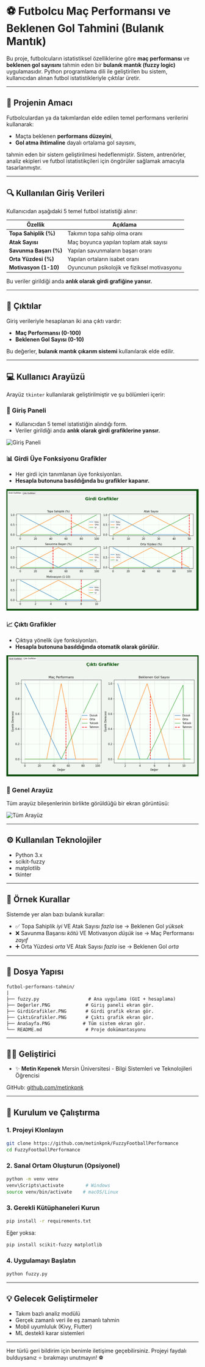 # ⚽ Futbolcu Maç Performansı ve Beklenen Gol Tahmini (Bulanık Mantık)

Bu proje, futbolcuların istatistiksel özelliklerine göre **maç performansı** ve **beklenen gol sayısını** tahmin eden bir **bulanık mantık (fuzzy logic)** uygulamasıdır. Python programlama dili ile geliştirilen bu sistem, kullanıcıdan alınan futbol istatistikleriyle çıktılar üretir.

---

## 🎯 Projenin Amacı

Futbolculardan ya da takımlardan elde edilen temel performans verilerini kullanarak:

* Maçta beklenen **performans düzeyini**,
* **Gol atma ihtimaline** dayalı ortalama gol sayısını,

tahmin eden bir sistem geliştirilmesi hedeflenmiştir. Sistem, antrenörler, analiz ekipleri ve futbol istatistikçileri için öngörüler sağlamak amacıyla tasarlanmıştır.

---

## 🔍 Kullanılan Giriş Verileri

Kullanıcıdan aşağıdaki 5 temel futbol istatistiği alınır:

| Özellik                | Açıklama                                     |
| ---------------------- | -------------------------------------------- |
| **Topa Sahiplik (%)**  | Takımın topa sahip olma oranı                |
| **Atak Sayısı**        | Maç boyunca yapılan toplam atak sayısı       |
| **Savunma Başarı (%)** | Yapılan savunmaların başarı oranı            |
| **Orta Yüzdesi (%)**   | Yapılan ortaların isabet oranı               |
| **Motivasyon (1-10)**  | Oyuncunun psikolojik ve fiziksel motivasyonu |

Bu veriler girildiği anda **anlık olarak girdi grafiğine yansır.**

---

## 🧐 Çıktılar

Giriş verileriyle hesaplanan iki ana çıktı vardır:

* **Maç Performansı (0-100)**
* **Beklenen Gol Sayısı (0-10)**

Bu değerler, **bulanık mantık çıkarım sistemi** kullanılarak elde edilir.

---

## 💻 Kullanıcı Arayüzü

Arayüz `tkinter` kullanılarak geliştirilmiştir ve şu bölümleri içerir:

### 📌 Giriş Paneli

* Kullanıcıdan 5 temel istatistiğin alındığı form.
* Veriler girildiği anda **anlık olarak girdi grafiklerine yansır.**

![Giriş Paneli](img/Değerler.PNG)

### 📊 Girdi Üye Fonksiyonu Grafikler

* Her girdi için tanımlanan üye fonksiyonları.
* **Hesapla butonuna basıldığında bu grafikler kapanır.**

![Girdi Grafikler](img/GirdiGrafikler.PNG)

### 📈 Çıktı Grafikler

* Çıktıya yönelik üye fonksiyonları.
* **Hesapla butonuna basıldığında otomatik olarak görülür.**

![Çıktı Grafikler](img/ÇıktıGrafikler.PNG)

### 📸 Genel Arayüz

Tüm arayüz bileşenlerinin birlikte görüldüğü bir ekran görüntüsü:

![Tüm Arayüz](img/img/AnaSayfa.PNG)

---

## ⚙️ Kullanılan Teknolojiler

* Python 3.x
* scikit-fuzzy
* matplotlib
* tkinter

---

## 🤮 Örnek Kurallar

Sistemde yer alan bazı bulanık kurallar:

* ✅ Topa Sahiplik *iyi* VE Atak Sayısı *fazla* ise → Beklenen Gol *yüksek*
* ❌ Savunma Başarısı *kötü* VE Motivasyon *düşük* ise → Maç Performansı *zayıf*
* ➕ Orta Yüzdesi *orta* VE Atak Sayısı *fazla* ise → Beklenen Gol *orta*

---

## 📁 Dosya Yapısı

```
futbol-performans-tahmin/
|
├── fuzzy.py                  # Ana uygulama (GUI + hesaplama)
├── Değerler.PNG             # Giriş paneli ekran gör.
├── GirdiGrafikler.PNG       # Girdi grafik ekran gör.
├── ÇıktıGrafikler.PNG       # Çıktı grafik ekran gör.
├── AnaSayfa.PNG            # Tüm sistem ekran gör.
└── README.md                # Proje dokümantasyonu
```

---

## 👨‍💼 Geliştirici

* ✨ **Metin Kepenek**
  Mersin Üniversitesi - Bilgi Sistemleri ve Teknolojileri Öğrencisi

GitHub: [github.com/metinkpnk](https://github.com/metinkepenek)

---

## 🚀 Kurulum ve Çalıştırma

### 1. Projeyi Klonlayın

```bash
git clone https://github.com/metinkpnk/FuzzyFootballPerformance
cd FuzzyFootballPerformance
```

### 2. Sanal Ortam Oluşturun (Opsiyonel)

```bash
python -m venv venv
venv\Scripts\activate        # Windows
source venv/bin/activate    # macOS/Linux
```

### 3. Gerekli Kütüphaneleri Kurun

```bash
pip install -r requirements.txt
```

Eğer yoksa:

```bash
pip install scikit-fuzzy matplotlib
```

### 4. Uygulamayı Başlatın

```bash
python fuzzy.py
```

---

## 💡 Gelecek Geliştirmeler

* Takım bazlı analiz modülü
* Gerçek zamanlı veri ile eş zamanlı tahmin
* Mobil uyumluluk (Kivy, Flutter)
* ML destekli karar sistemleri

---

Her türlü geri bildirim için benimle iletişime geçebilirsiniz. Projeyi faydalı bulduysanız ⭐ bırakmayı unutmayın! ⚽
